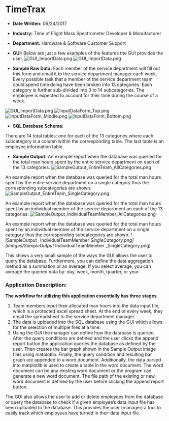 # TimeTrax

*  __Date Written:__ 06/24/2017

*  __Industry:__ Time of Flight Mass Spectrometer Developer & Manufacturer

*  __Department:__ Hardware & Software Customer Support

*  __GUI:__ Below are just a few examples of the features the GUI provides the user.
![GUI_ImportData.png](images/GUI_AddEmployee.png)
![GUI_ImportData.png](images/GUI_EmployeeInfo.png)


*  __Sample Raw Data:__
Each member of the service department will fill out this form and email it to the service department manager each week.  Every possible task that a member of the service department team could spend time doing have been broken into 13 categories.  Each category is further sub-divided into 3 to 14 subcategories.  The employee is expected to account for their time during the course of a week.

![GUI_ImportData.png](images/GUI_ImportData.png)
![InputDataForm_Top.png](images/InputDataForm_Top.png)
![InputDataForm_Middle.png](images/InputDataForm_Middle.png)
![InputDataForm_Bottom.png](images/InputDataForm_Bottom.png)


*  __SQL Database Schema:__

There are 14 total tables: one for each of the 13 categories where each subcategory is a column within the corresponding table.  The last table is an employee information table.

*  __Sample Output:__
An example report when the database was queried for the total man hours spent by the entire service department on each of the 13 categories.
![SampleOutput_EntireTeam_AllCategories.png](images/SampleOutput_EntireTeam_AllCategories.png)

An example report when the database was queried for the total man hours spent by the entire service department on a single category thus the corresponding subcategories are shown.
![SampleOutput_EntireTeam_SingleCategory.png](images/SampleOutput_EntireTeam_SingleCategory.png)

An example report when the database was queried for the total man hours spent by an individual member of the service department on each of the 13 categories.
![SampleOutput_IndividualTeamMember_AllCategories.png](images/SampleOutput_IndividualTeamMember_AllCategories.png)

An example report when the database was queried for the total man hours spent by an individual member of the service department on a single category thus the corresponding subcategories are shown.
![SampleOutput_ IndividualTeamMember _SingleCategory.png](images/SampleOutput_ IndividualTeamMember _SingleCategory.png)

This shows a very small sample of the ways the GUI allows the user to query the database.  Furthermore, you can define the data aggregation method as a summation or an average.  If you select average, you can average the queried data by: day, week, month, quarter, or year.

### Application Description:

__The workflow for utilizing this application essentially has three stages__
  1.  Team members input their allocated man hours into the data input file, which is a protected excel spread sheet.  At the end of every week, they email the spreadsheet to the service department manager.
  1. The data is uploaded into the SQL database using the GUI which allows for the selection of multiple files at a time.
  1. Using the GUI the manager can define how the database is queried.  After the query conditions are defined and the user clicks the append report button the application queries the database as defined by the user.  Then creates the bar graph shown in the Sample Output image files using matplotlib.  Finally, the query condition and resulting bar graph are appended to a word document.  Additionally, the data parsed into matplotlib is used to create a table in the word document.  The word document can be any existing word document or the program can generate a new word document.  The file path of the existing or new word document is defined by the user before clicking the append report button.

The GUI also allows the user to add or delete employees from the database or query the database to check if a given employee’s data input file has been uploaded to the database.  This provides the user (manager) a tool to easily track which employees have turned in their data input file.
